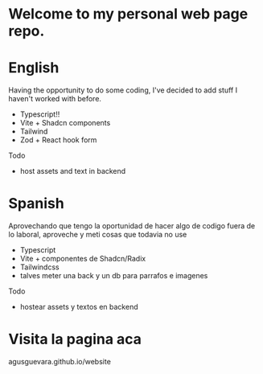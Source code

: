 # Welcome to my personal web page repo.

# English 

Having the opportunity to do some coding, I've decided to add stuff I haven't worked with before.

- Typescript!!
- Vite + Shadcn components
- Tailwind
- Zod + React hook form

Todo
- host assets and text in backend 

# Spanish

Aprovechando que tengo la oportunidad de hacer algo de codigo fuera de lo laboral, aproveche y meti cosas que todavia no use

- Typescript
- Vite + componentes de Shadcn/Radix
- Tailwindcss
- talves meter una back y un db para parrafos e imagenes

Todo
- hostear assets y textos en backend

# Visita la pagina aca

agusguevara.github.io/website


